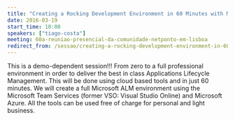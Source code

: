 ```yaml
---
title: "Creating a Rocking Development Environment in 60 Minutes with Microsoft Team Services and Azure"
date: 2016-03-19
start_time: 10:00
speakers: ["tiago-costa"]
meeting: 60a-reuniao-presencial-da-comunidade-netponto-em-lisboa
redirect_from: /sessao/creating-a-rocking-development-environment-in-60-minutes-with-microsoft-team-services-and-azure/
---
```


This is a demo-dependent session!!!
From zero to a full professional environment in order to deliver the best in class Applications Lifecycle Management. This will be done using cloud based tools and in just 60 minutes. We will create a full Microsoft ALM environment using the Microsoft Team Services (former VSO: Visual Studio Online) and Microsoft Azure. All the tools can be used free of charge for personal and light business.
